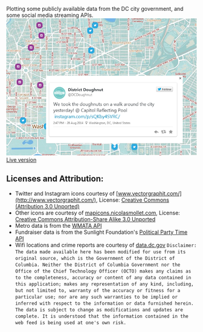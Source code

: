 Plotting some publicly available data from the DC city government, and some social media streaming APIs.
![](/public/images/dcmap_ss.png "screen")
[Live version](http://dcmap.herokuapp.com)

Licenses and Attribution:
-------------------------
- Twitter and Instagram icons courtesy of [www.vectorgraphit.com/](http://www.vectorgraphit.com/), License: [Creative Commons (Attribution 3.0 Unported)](http://creativecommons.org/licenses/by/3.0/)
- Other icons are courtesy of [mapicons.nicolasmollet.com](http://mapicons.nicolasmollet.com/), License: [Creative Commons Attribution-Share Alike 3.0 Unported](http://creativecommons.org/licenses/by-sa/3.0/)
- Metro data is from the [WMATA API](http://developer.wmata.com/)
- Fundraiser data is from the Sunlight Foundation's [Political Party Time API](http://tryit.sunlightfoundation.com/partytime)
- Wifi locations and crime reports are courtesy of [data.dc.gov](http://data.dc.gov) 
        `Disclaimer:
        The data made available here has been modified for use from its original source, which is the Government of the District of Columbia. Neither the District of Columbia Government nor the Office of the Chief Technology Officer (OCTO) makes any claims as to the completeness, accuracy or content of any data contained in this application; makes any representation of any kind, including, but not limited to, warranty of the accuracy or fitness for a particular use; nor are any such warranties to be implied or inferred with respect to the information or data furnished herein. The data is subject to change as modifications and updates are complete. It is understood that the information contained in the web feed is being used at one's own risk.`
